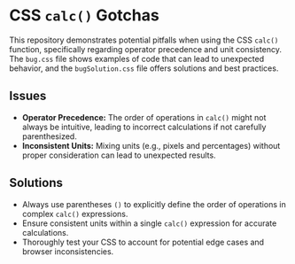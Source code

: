 # CSS `calc()` Gotchas

This repository demonstrates potential pitfalls when using the CSS `calc()` function, specifically regarding operator precedence and unit consistency.  The `bug.css` file shows examples of code that can lead to unexpected behavior, and the `bugSolution.css` file offers solutions and best practices.

## Issues

* **Operator Precedence:** The order of operations in `calc()` might not always be intuitive, leading to incorrect calculations if not carefully parenthesized.
* **Inconsistent Units:** Mixing units (e.g., pixels and percentages) without proper consideration can lead to unexpected results.

## Solutions

* Always use parentheses `()` to explicitly define the order of operations in complex `calc()` expressions.
* Ensure consistent units within a single `calc()` expression for accurate calculations.
* Thoroughly test your CSS to account for potential edge cases and browser inconsistencies.